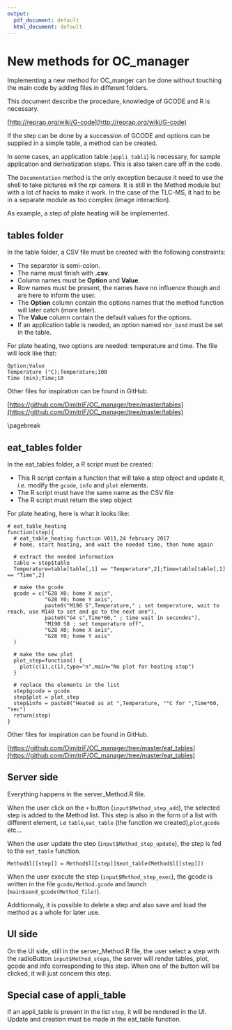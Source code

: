 ```yaml
---
output:
  pdf_document: default
  html_document: default
---
```


New methods for OC_manager
===========

Implementing a new method for OC_manger can be done without touching the main code by adding files in different folders.

This document describe the procedure, knowledge of GCODE and R is necessary. 

[http://reprap.org/wiki/G-code](http://reprap.org/wiki/G-code)

If the step can be done by a succession of GCODE and options can be supplied in a simple table, a method can be created.

In some cases, an application table (```appli_tabli```) is necessary, for sample application and derivatization steps. This is also taken care off in the code.

The ```Documentation``` method is the only exception because it need to use the shell to take pictures wil the rpi camera. It is still in the Method module but with a lot of hacks to make it work. In the case of the TLC-MS, it had to be in a separate module as too complex (image interaction).

As example, a step of plate heating will be implemented.


## tables folder

In the table folder, a CSV file must be created with the following constraints: 

* The separator is semi-colon.
* The name must finish with __.csv__.
* Column names must be __Option__ and __Value__.
* Row names must be present, the names have no influence though and are here to inform the user.
* The __Option__ column contain the options names that the method function will later catch (more later).
* The __Value__ column contain the default values for the options.
* If an application table is needed, an option named ```nbr_band``` must be set in the table.

For plate heating, two options are needed: temperature and time. The file will look like that:

```
Option;Value
Temperature (°C);Temperature;100
Time (min);Time;10
```

Other files for inspiration can be found in GitHub. 

[https://github.com/DimitriF/OC_manager/tree/master/tables](https://github.com/DimitriF/OC_manager/tree/master/tables)

\pagebreak


## eat_tables folder

In the eat_tables folder, a R script must be created:

* This R script contain a function that will take a step object and update it, _i.e._ modify the ```gcode```, ```info``` and ```plot``` elements.
* The R script must have the same name as the CSV file
* The R script must return the step object

For plate heating, here is what it looks like:

```
# eat_table_heating
function(step){
  # eat_table_heating function V011,24 february 2017
  # home, start heating, and wait the needed time, then home again
  
  # extract the needed information
  table = step$table
  Temperature=table[table[,1] == "Temperature",2];Time=table[table[,1] == "Time",2]
  
  # make the gcode
  gcode = c("G28 X0; home X axis",
            "G28 Y0; home Y axis",
            paste0("M190 S",Temperature," ; set temperature, wait to reach, use M140 to set and go to the next one"),
            paste0("G4 s",Time*60," ; time wait in secondes"),
            "M190 S0 ; set temperature off",
            "G28 X0; home X axis",
            "G28 Y0; home Y axis"
  )
  
  # make the new plot
  plot_step=function() {
    plot(c(1),c(1),type="n",main="No plot for heating step")
  }
  
  # replace the elements in the list
  step$gcode = gcode
  step$plot = plot_step
  step$info = paste0("Heated as at ",Temperature, "°C for ",Time*60, "sec")
  return(step)
}

```

Other files for inspiration can be found in GitHub.

[https://github.com/DimitriF/OC_manager/tree/master/eat_tables](https://github.com/DimitriF/OC_manager/tree/master/eat_tables)

## Server side

Everything happens in the server_Method.R file.

When the user click on the ```+``` button (```input$Method_step_add```), the selected step is added to the Method list. This step is also in the form of a list with different element, _i.e_ ```table```,```eat_table``` (the function we created),```plot```,```gcode``` etc...

When the user update the step (```input$Method_step_update```), the step is fed to the ```eat_table``` function.

```
Method$l[[step]] = Method$l[[step]]$eat_table(Method$l[[step]])
```

When the user execute the step (```input$Method_step_exec```), the gcode is written in the file ```gcode/Method.gcode``` and launch (```main$send_gcode(Method_file)```).

Additionnaly, it is possible to delete a step and also save and load the method as a whole for later use.

## UI side

On the UI side, still in the server_Method.R file, the user select a step with the radioButton ```input$Method_steps```, the server will render tables, plot, gcode and info corresponding to this step. When one of the button will be clicked, it will just concern this step.

## Special case of appli_table

If an appli_table is present in the list ```step```, it will be rendered in the UI. Update and creation must be made in the eat_table function.


